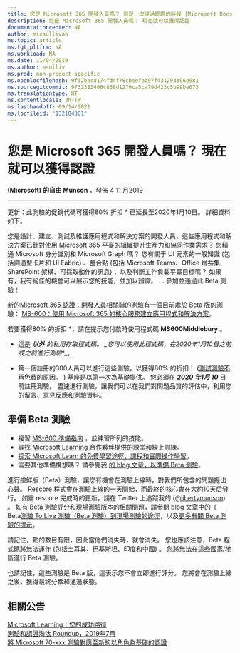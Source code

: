 ```yaml
---
title: 您是 Microsoft 365 開發人員嗎？ 這是一次經過認證的時候 |Microsoft Docs
description: 您是 Microsoft 365 開發人員嗎？ 現在就可以獲得認證
documentationcenter: NA
author: micsullivan
ms.topic: article
ms.tgt_pltfrm: NA
ms.workload: NA
ms.date: 11/04/2019
ms.author: msulliv
ms.prod: non-product-specific
ms.openlocfilehash: 9f32bac8174fd4f78cbeefab97f431293396e981
ms.sourcegitcommit: 9732383406c868d1279ca5ca79d423c5b99be073
ms.translationtype: HT
ms.contentlocale: zh-TW
ms.lasthandoff: 09/14/2021
ms.locfileid: "132104301"
---
```

# <a name="are-you-a-microsoft-365-developer-its-time-to-be-certified"></a>您是 Microsoft 365 開發人員嗎？ 現在就可以獲得認證

**(Microsoft) 的自由 Munson** ，發佈 4 11 月2019

___

更新：此測驗的促銷代碼可獲得80% 折扣 * 已延長至2020年1月10日。 詳細資料如下。

您是設計、建立、測試及維護應用程式和解決方案的開發人員，這些應用程式和解決方案已針對使用 Microsoft 365 平臺的組織提升生產力和協同作業需求？ 您精通 Microsoft 身分識別和 Microsoft Graph 嗎？ 您有關于 UI 元素的一般知識 (包括調適型卡片和 UI Fabric) 、整合點 (包括 Microsoft Teams、Office 增益集、SharePoint 架構、可採取動作的訊息) ，以及判斷工作負載平臺目標嗎？ 如果有，我有絕佳的機會可以展示您的技能，並加以辨識。 . . 參加並通過此 Beta 測驗！

新的[Microsoft 365 認證：開發人員相關聯](/learn/certifications/microsoft-365-developer-associate?WT.mc_id=msignitethetour2019_MS600blog_cert_m365developer-blog-wwlcertification)的測驗有一個目前處於 Beta 版的測驗： [MS-600：使用 Microsoft 365 的核心服務建立應用程式和解決方案](/learn/certifications/exams/ms-600?WT.mc_id=msignitethetour2019_MS600blog_cert_examsms600-blog-wwl)。

若要獲得80% 的折扣 *，請在提示您付款時使用程式碼 **MS600Middlebury** 。

* 這是 ***以外** 的私用存取程式碼。 _*_您可以使用此程式碼，在2020年1月10日之前或之前進行測驗_*_。

* 第一個註冊的300人員可以進行這些測驗，以獲得80% 的折扣！  ([測試測驗不再免費的原因](https://www.microsoft.com/en-us/learning/community-blog-post.aspx?BlogId=8&Id=374922)。 ) 基座是以第一次為基礎提供。 您必須在 ***2020 年1月 10*** 日前註冊測驗。 盡速進行測驗，讓我們可以在我們對問題品質的評估中，利用您的留言、意見反應和測驗資料。

## <a name="preparing-for-beta-exams"></a>準備 Beta 測驗

- 複習 [MS-600 準備指南](/learn/certifications/exams/ms-600) ，並練習所列的技能。
- [尋找 Microsoft Learning 合作夥伴提供的課堂和線上訓練](https://www.microsoft.com/learning/course-list.aspx)。
- [探索 Microsoft Learn 的免費學習途徑、課程和實際操作學習](/learn/browse)。
- 需要其他準備構想嗎？ 請參閱我 [的 blog 文章，以準備 Beta 測驗](https://www.microsoft.com/en-us/learning/community-blog-post.aspx?BlogId=8&Id=374544)。

進行搶鮮版（Beta）測驗，讓您有機會在測驗上線時，對我們所包含的問題提出心聲。 Rescore 程式會在測驗上線的一天開始，而最終的核心會在大約10天后發行。 如需 rescore 完成時的更新，請在 Twitter 上追蹤我的 ([@libertymunson](https://twitter.com/libertymunson)) 。 如有 Beta 測驗評分和現場測驗版本的相關問題，請參閱 blog 文章中的《 Beta[測驗 To Live 測驗（Beta 測驗）到現場測驗的途徑](https://www.microsoft.com/en-us/learning/community-blog-post.aspx?BlogId=8&Id=374675)，以及[更多有關 Beta 測驗的提示](https://www.microsoft.com/en-us/learning/community-blog-post.aspx?BlogId=8&Id=374723)。

請記住，點的數目有限，因此當他們消失時，就會消失。 您也應該注意，Beta 程式碼將無法運作 (包括土耳其、巴基斯坦、印度和中國) 。 您將無法在這些國家/地區進行 Beta 測驗。

也請記住，這些測驗是 Beta 版，這表示您不會立即進行評分。 您將會在測驗上線之後，獲得最終分數和通過狀態。

## <a name="related-announcements"></a>相關公告

[Microsoft Learning：您的成功路徑](https://www.microsoft.com/en-us/learning/community-blog-post.aspx?BlogId=8&Id=375243)  
[測驗和認證淘汰 Roundup，2019年7月](https://www.microsoft.com/en-us/learning/community-blog-post.aspx?BlogId=8&Id=375242)  
[將 Microsoft 70-xxx 測驗對應至新的以角色為基礎的認證](https://www.microsoft.com/en-us/learning/community-blog-post.aspx?BlogId=8&Id=375236) 

